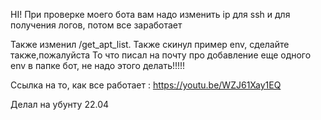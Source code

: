 HI! При проверке моего бота вам надо изменить ip для ssh и для получения логов, потом все заработает

Также изменил /get_apt_list. 
Также скинул пример env, сделайте также,пожалуйста
То что писал на почту про добавление еще одного env в папке бот, не надо этого делать!!!!!

Ссылка на то, как все работает : https://youtu.be/WZJ61Xay1EQ

Делал на убунту 22.04
